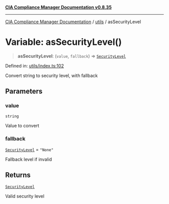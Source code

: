 [**CIA Compliance Manager Documentation v0.8.35**](../../README.md)

***

[CIA Compliance Manager Documentation](../../modules.md) / [utils](../README.md) / asSecurityLevel

# Variable: asSecurityLevel()

> **asSecurityLevel**: (`value`, `fallback`) => [`SecurityLevel`](../../types/cia/type-aliases/SecurityLevel.md)

Defined in: [utils/index.ts:102](https://github.com/Hack23/cia-compliance-manager/blob/b297770fc62abf558e2711cd029bbbe74e6c5cfb/src/utils/index.ts#L102)

Convert string to security level, with fallback

## Parameters

### value

`string`

Value to convert

### fallback

[`SecurityLevel`](../../types/cia/type-aliases/SecurityLevel.md) = `"None"`

Fallback level if invalid

## Returns

[`SecurityLevel`](../../types/cia/type-aliases/SecurityLevel.md)

Valid security level
